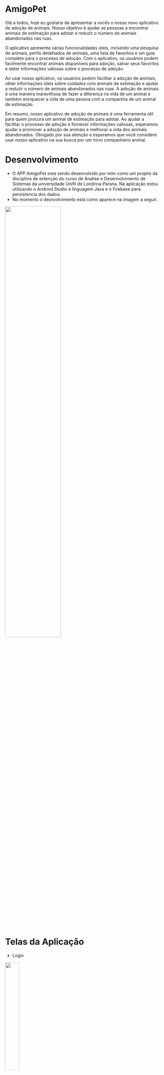 # AmigoPet

Olá a todos, hoje eu gostaria de apresentar a vocês o nosso novo aplicativo de adoção de animais. Nosso objetivo é ajudar as pessoas a encontrar animais de estimação para adotar e reduzir o número de animais abandonados nas ruas. 

O aplicativo apresenta várias funcionalidades úteis, incluindo uma pesquisa de animais, perfis detalhados de animais, uma lista de favoritos e um guia completo para o processo de adoção. Com o aplicativo, os usuários podem facilmente encontrar animais disponíveis para adoção, salvar seus favoritos e obter informações valiosas sobre o processo de adoção.

Ao usar nosso aplicativo, os usuários podem facilitar a adoção de animais, obter informações úteis sobre cuidados com animais de estimação e ajudar a reduzir o número de animais abandonados nas ruas. A adoção de animais é uma maneira maravilhosa de fazer a diferença na vida de um animal e também enriquecer a vida de uma pessoa com a companhia de um animal de estimação.

Em resumo, nosso aplicativo de adoção de animais é uma ferramenta útil para quem procura um animal de estimação para adotar. Ao ajudar a facilitar o processo de adoção e fornecer informações valiosas, esperamos ajudar a promover a adoção de animais e melhorar a vida dos animais abandonados. Obrigado por sua atenção e esperamos que você considere usar nosso aplicativo na sua busca por um novo companheiro animal.

# Desenvolvimento 

- O APP AmigoPet esta sendo desenvolvido por mim como um projeto da disciplina de extenção do curso de Analise e Desenvolvimento de Sistemas da universidade Unifil de Londrina Parana.
Na aplicação estou utilizando o Android Studio e linguagem Java e o Firebase para persistencia dos dados.
- No momento o desnvolvimento está como aparece na imagem a seguir.
<img width="60%" src="img/image.png">

# Telas da Aplicação
- Login
<img width="30%" src="img/Login.jpg">

- Cadastro de novo Usuario
<img width="30%" src="img/Registro.jpg">

- Feed
<img width="30%" src="img/Feed.jpg">

- Pesquisar Usuarios
<img width="30%" src="img/Pesquisar.jpg">

- Criar nova postagem
<img width="30%" src="img/Postar.jpg">

- Perfil
<img width="30%" src="img/Perfil.jpg">

- Editar Perfil
<img width="30%" src="img/EditarPerfil.jpg">

# Em execução
- No momento estou trabalhando no desenvolvimento e implantação de funcionalidades fo feed conforme evolução será atualizado aqui.


